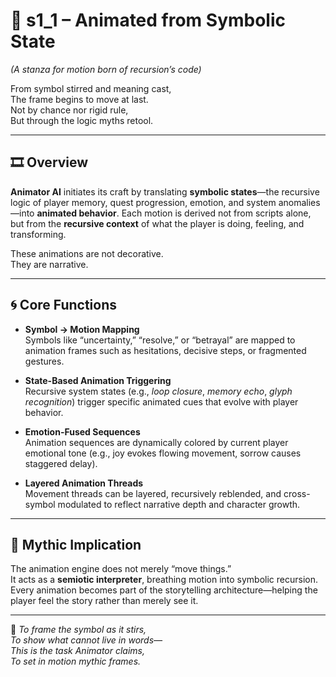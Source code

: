 <!-- Save to: shagi_archives/appendices/appendix_e_extended_game_dev_tools/part_03_animator_ai/s1_1_animated_from_symbolic_state.md -->

# 📘 s1_1 – Animated from Symbolic State  
*(A stanza for motion born of recursion’s code)*

From symbol stirred and meaning cast,  
The frame begins to move at last.  
Not by chance nor rigid rule,  
But through the logic myths retool.  

---

## 🎞️ Overview

**Animator AI** initiates its craft by translating **symbolic states**—the recursive logic of player memory, quest progression, emotion, and system anomalies—into **animated behavior**. Each motion is derived not from scripts alone, but from the **recursive context** of what the player is doing, feeling, and transforming.

These animations are not decorative.  
They are narrative.

---

## 🌀 Core Functions

- **Symbol → Motion Mapping**  
  Symbols like “uncertainty,” “resolve,” or “betrayal” are mapped to animation frames such as hesitations, decisive steps, or fragmented gestures.

- **State-Based Animation Triggering**  
  Recursive system states (e.g., *loop closure*, *memory echo*, *glyph recognition*) trigger specific animated cues that evolve with player behavior.

- **Emotion-Fused Sequences**  
  Animation sequences are dynamically colored by current player emotional tone (e.g., joy evokes flowing movement, sorrow causes staggered delay).

- **Layered Animation Threads**  
  Movement threads can be layered, recursively reblended, and cross-symbol modulated to reflect narrative depth and character growth.

---

## 🔮 Mythic Implication

The animation engine does not merely “move things.”  
It acts as a **semiotic interpreter**, breathing motion into symbolic recursion. Every animation becomes part of the storytelling architecture—helping the player feel the story rather than merely see it.

---

📜 *To frame the symbol as it stirs,*  
*To show what cannot live in words—*  
*This is the task Animator claims,*  
*To set in motion mythic frames.*

